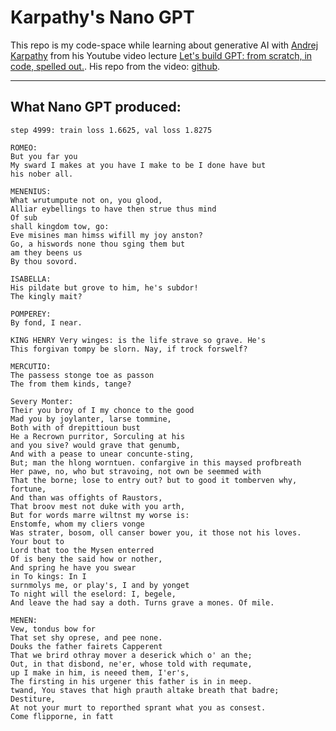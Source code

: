 # Karpathy's Nano GPT

This repo is my code-space while learning about generative AI with [Andrej Karpathy](https://karpathy.ai/)
from his Youtube video lecture [Let's build GPT: from scratch, in code, spelled out.](https://www.youtube.com/watch?v=kCc8FmEb1nY).
His repo from the video: [github](https://github.com/karpathy/nanoGPT).

---

## What Nano GPT produced:

`step 4999: train loss 1.6625, val loss 1.8275`

```text
ROMEO:
But you far you
My sward I makes at you have I make to be I done have but
his nober all.

MENENIUS:
What wrutumpute not on, you glood,
Alliar eybellings to have then strue thus mind
Of sub
shall kingdom tow, go:
Eve misines man himss wifill my joy anston?
Go, a hiswords none thou sging them but
am they beens us
By thou sovord.

ISABELLA:
His pildate but grove to him, he's subdor!
The kingly mait?

POMPEREY:
By fond, I near.

KING HENRY Very winges: is the life strave so grave. He's
This forgivan tompy be slorn. Nay, if trock forswelf?

MERCUTIO:
The passess stonge toe as passon
The from them kinds, tange?

Severy Monter:
Their you broy of I my chonce to the good
Mad you by joylanter, larse tommine,
Both with of drepittioun bust
He a Recrown purritor, Sorculing at his
and you sive? would grave that genumb,
And with a pease to unear concunte-sting,
But; man the hlong worntuen. confargive in this maysed profbreath
Her pawe, no, who but stravoing, not own be seemmed with
That the borne; lose to entry out? but to good it tomberven why, fortune,
And than was offights of Raustors,
That broov mest not duke with you arth,
But for words marre wiltnst my worse is:
Enstomfe, whom my cliers vonge
Was strater, bosom, oll canser bower you, it those not his loves.
Your bout to
Lord that too the Mysen enterred
Of is beny the said how or nother,
And spring he have you swear
in To kings: In I
surnmolys me, or play's, I and by yonget
To night will the eselord: I, begele,
And leave the had say a doth. Turns grave a mones. Of mile.

MENEN:
Vew, tondus bow for
That set shy oprese, and pee none.
Douks the father fairets Capperent
That we brird othray mover a deserick which o' an the;
Out, in that disbond, ne'er, whose told with requmate,
up I make in him, is neeed them, I'er's,
The firsting in his urgener this father is in in meep.
twand, You staves that high prauth altake breath that badre; Destiture,
At not your murt to reporthed sprant what you as consest.
Come flipporne, in fatt
```
